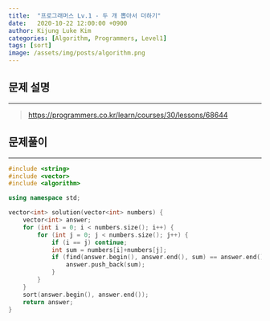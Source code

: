 ```yaml
---
title:  "프로그래머스 Lv.1 - 두 개 뽑아서 더하기"
date:   2020-10-22 12:00:00 +0900
author: Kijung Luke Kim
categories: [Algorithm, Programmers, Level1]
tags: [sort]
image: /assets/img/posts/algorithm.png
---
```


## 문제 설명
---

> https://programmers.co.kr/learn/courses/30/lessons/68644

## 문제풀이
---

```cpp
#include <string>
#include <vector>
#include <algorithm>

using namespace std;

vector<int> solution(vector<int> numbers) {
    vector<int> answer;
    for (int i = 0; i < numbers.size(); i++) {
        for (int j = 0; j < numbers.size(); j++) {
            if (i == j) continue;
            int sum = numbers[i]+numbers[j];
            if (find(answer.begin(), answer.end(), sum) == answer.end()) {
                answer.push_back(sum);
            }
        }
    }
    sort(answer.begin(), answer.end());
    return answer;
}
```
